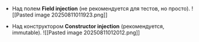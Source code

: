 
- Над полем
**Field injection** (не рекомендуется для тестов, но просто).
![[Pasted image 20250811011923.png]]

- Над конструктором
**Constructor injection** (рекомендуется, immutable).
![[Pasted image 20250811012012.png]]